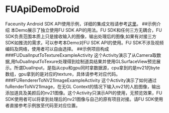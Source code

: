 # FUApiDemoDroid
Faceunity Android SDK API使用示例，详细的集成文档请参考[这里](https://github.com/Faceunity/FUQiniuDemoDroid/blob/master/README.md)。
##示例介绍
本Demo展示了独立使用FU SDK API的用法。FU SDK和任何三方无耦合，FU SDK负责范围本质上只是接收输入的图像，输出处理后的图像,如果有对接三方SDK如推流的需求，可以参考本Demo对FU SDK API的使用。FU SDK不涉及视频编码及网络，使用者可以自由选择。
##示例项目构成
###FUDualInputToTextureExampleActivity
这个Activity演示了从Camera取数据,用fuDualInputToTexure处理得到绘制道具结果并使用GLSurfaceView预览展示。所谓DualInput，是指从cpu和gpu同时拿数据源，cpu拿到的是nv21的byte数组，gpu拿到的是对应的texture，具体请参考对应代码。
###FURendererToNV21ImageExampleActivity
这个Activity演示了如何通过fuRenderToNV21Image，在无GL Context的情况下输入nv21的人脸图像，输出添加道具及美颜后的nv21图像。这个Activity只演示API的使用，无预览效果，FU SDK使用者可以将拿到处理后的nv21图像与自己的原有项目对接。请FU SDK使用者直接参考示例放至代码至对应位置。

